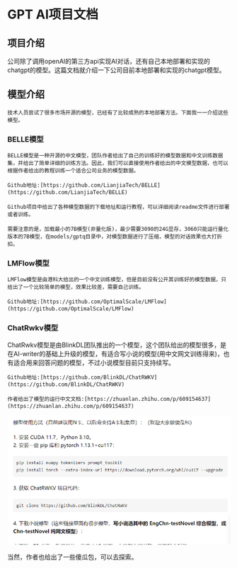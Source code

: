 # GPT AI项目文档

## 项目介绍

公司除了调用openAI的第三方api实现AI对话，还有自己本地部署和实现的chatgpt的模型。这篇文档就介绍一下公司目前本地部署和实现的chatgpt模型。

## 模型介绍

    技术人员尝试了很多市场开源的模型，已经有了比较成熟的本地部署方法。下面我一一介绍这些模型。

### BELLE模型

    BELLE模型是一种开源的中文模型，团队作者给出了自己的训练好的模型数据和中文训练数据集，并给出了简单详细的训练方法。因此，我们可以直接使用作者给出的中文模型数据，也可以根据作者给出的教程训练一个适合公司业务的模型数据。

    Github地址:[https://github.com/LianjiaTech/BELLE](https://github.com/LianjiaTech/BELLE)

    Github项目中给出了各种模型数据的下载地址和运行教程，可以详细阅读readme文件进行部署或者训练。

    需要注意的是，加载最小的7B模型(非量化版)，最少需要3090的24G显存，3060只能运行量化版本的7B模型，在models/gptq目录中，对模型数据进行了压缩，模型的对话效果也大打折扣。

### LMFlow模型

    LMFlow模型是由港科大给出的一个中文训练模型，但是目前没有公开其训练好的模型数据，只给出了一个比较简单的模型，效果比较差，需要自己训练。

    Github地址:[https://github.com/OptimalScale/LMFlow](https://github.com/OptimalScale/LMFlow)

### ChatRwkv模型

ChatRwkv模型是由BlinkDL团队推出的一个模型，这个团队给出的模型很多，是在AI-writer的基础上升级的模型，有适合写小说的模型(用中文网文训练得来)，也有适合用来回答问题的模型，不过小说模型目前只支持续写。

    Github地址:[https://github.com/BlinkDL/ChatRWKV](https://github.com/BlinkDL/ChatRWKV)

    作者给出了模型的运行中文文档:[https://zhuanlan.zhihu.com/p/609154637](https://zhuanlan.zhihu.com/p/609154637)

![1682575287569](image/README/1682575287569.png)

当然，作者也给出了一些傻瓜包，可以去探索。
